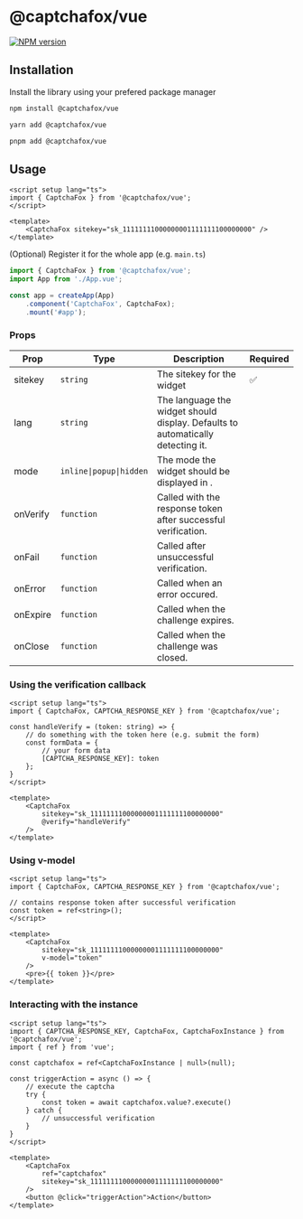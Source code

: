 # @captchafox/vue

[![NPM version](https://img.shields.io/npm/v/@captchafox/vue.svg)](https://www.npmjs.com/package/@captchafox/vue)

## Installation

Install the library using your prefered package manager

```sh
npm install @captchafox/vue
```

```sh
yarn add @captchafox/vue
```

```sh
pnpm add @captchafox/vue
```

## Usage

```vue
<script setup lang="ts">
import { CaptchaFox } from '@captchafox/vue';
</script>

<template>
    <CaptchaFox sitekey="sk_11111111000000001111111100000000" />
</template>
```

(Optional) Register it for the whole app (e.g. `main.ts`)

```ts
import { CaptchaFox } from '@captchafox/vue';
import App from './App.vue';

const app = createApp(App)
    .component('CaptchaFox', CaptchaFox);
    .mount('#app');
```

### Props

| **Prop** | **Type**                | **Description**                                                                 | **Required** |
| -------- | ----------------------- | ------------------------------------------------------------------------------- | ------------ |
| sitekey  | `string`                | The sitekey for the widget                                                      | ✅            |
| lang     | `string`                | The language the widget should display. Defaults to automatically detecting it. |              |
| mode     | `inline\|popup\|hidden` | The mode the widget should be displayed in .                                    |              |
| onVerify | `function`              | Called with the response token after successful verification.                   |              |
| onFail   | `function`              | Called after unsuccessful verification.                                         |              |
| onError  | `function`              | Called when an error occured.                                                   |              |
| onExpire | `function`              | Called when the challenge expires.                                              |              |
| onClose  | `function`              | Called when the challenge was closed.                                           |              |

### Using the verification callback

```vue
<script setup lang="ts">
import { CaptchaFox, CAPTCHA_RESPONSE_KEY } from '@captchafox/vue';

const handleVerify = (token: string) => {
    // do something with the token here (e.g. submit the form)
    const formData = {
        // your form data
        [CAPTCHA_RESPONSE_KEY]: token
    };
}
</script>

<template>
    <CaptchaFox 
        sitekey="sk_11111111000000001111111100000000" 
        @verify="handleVerify"
    />
</template>
```

### Using v-model

```vue
<script setup lang="ts">
import { CaptchaFox, CAPTCHA_RESPONSE_KEY } from '@captchafox/vue';

// contains response token after successful verification
const token = ref<string>();
</script>

<template>
    <CaptchaFox 
        sitekey="sk_11111111000000001111111100000000" 
        v-model="token"
    />
    <pre>{{ token }}</pre>
</template>
```

### Interacting with the instance

```vue
<script setup lang="ts">
import { CAPTCHA_RESPONSE_KEY, CaptchaFox, CaptchaFoxInstance } from '@captchafox/vue';
import { ref } from 'vue';

const captchafox = ref<CaptchaFoxInstance | null>(null);

const triggerAction = async () => {
    // execute the captcha
    try {
        const token = await captchafox.value?.execute()
    } catch {
        // unsuccessful verification
    }
}
</script>

<template>
    <CaptchaFox
        ref="captchafox"
        sitekey="sk_11111111000000001111111100000000"
    />
    <button @click="triggerAction">Action</button>
</template>
```
